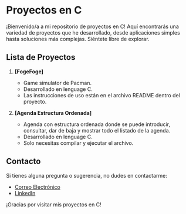 # Proyectos en C

¡Bienvenido/a a mi repositorio de proyectos en C! Aquí encontrarás una variedad de proyectos que he desarrollado, desde aplicaciones simples hasta soluciones más complejas. Siéntete libre de explorar.

## Lista de Proyectos

1. **[FogeFoge]**
   - Game simulator de Pacman.
   - Desarrollado en lenguage C.
   - Las instrucciones de uso están en el archivo README dentro del proyecto.

2. **[Agenda Estructura Ordenada]**
   - Agenda con estructura ordenada donde se puede introducir, consultar, dar de baja y mostrar todo el listado de la agenda.
   - Desarrollado en lenguage C.
   - Solo necesitas compilar y ejecutar el archivo.

## Contacto

Si tienes alguna pregunta o sugerencia, no dudes en contactarme:

- [Correo Electrónico](mailto:gustavoiago@hotmail.com)
- [LinkedIn](https://www.linkedin.com/in/gustavoiago/)


¡Gracias por visitar mis proyectos en C!
